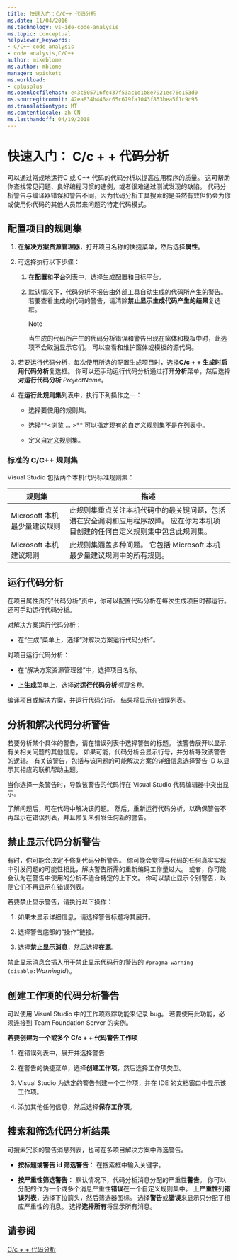 ```yaml
---
title: 快速入门：C/C++ 代码分析
ms.date: 11/04/2016
ms.technology: vs-ide-code-analysis
ms.topic: conceptual
helpviewer_keywords:
- C/C++ code analysis
- code analysis,C/C++
author: mikeblome
ms.author: mblome
manager: wpickett
ms.workload:
- cplusplus
ms.openlocfilehash: e43c505716fe437f53ac1d1b8e7921ec76e153d0
ms.sourcegitcommit: 42ea834b446ac65c679fa1043f853bea5f1c9c95
ms.translationtype: MT
ms.contentlocale: zh-CN
ms.lasthandoff: 04/19/2018
---
```

# <a name="quickstart-code-analysis-for-cc"></a>快速入门： C/c + + 代码分析

可以通过常规地运行C 或 C++ 代码的代码分析以提高应用程序的质量。 这可帮助你查找常见问题、良好编程习惯的违例，或者很难通过测试发现的缺陷。 代码分析警告与编译器错误和警告不同，因为代码分析工具搜索的是虽然有效但仍会为你或使用你代码的其他人员带来问题的特定代码模式。

## <a name="configure-rule-sets-for-a-project"></a>配置项目的规则集

1. 在**解决方案资源管理器**，打开项目名称的快捷菜单，然后选择**属性**。

2. 可选择执行以下步骤：

    1. 在**配置**和**平台**列表中，选择生成配置和目标平台。

    2. 默认情况下，代码分析不报告由外部工具自动生成的代码所产生的警告。 若要查看生成的代码的警告，请清除**禁止显示生成代码产生的结果**复选框。

        > [!NOTE]
        > 当生成的代码所产生的代码分析错误和警告出现在窗体和模板中时，此选项不会取消显示它们。 可以查看和维护窗体或模板的源代码。

3. 若要运行代码分析，每次使用所选的配置生成项目时，选择**C/c + + 生成时启用代码分析**复选框。 你可以还手动运行代码分析通过打开**分析**菜单，然后选择**对运行代码分析** *ProjectName*。

4. 在**运行此规则集**列表中，执行下列操作之一：

    - 选择要使用的规则集。

    - 选择**\<浏览 … >** 可以指定现有的自定义规则集不是在列表中。

    - 定义[自定义规则集](../code-quality/how-to-create-a-custom-rule-set.md)。

### <a name="standard-cc-rule-sets"></a>标准的 C/C++ 规则集

Visual Studio 包括两个本机代码标准规则集：

|规则集|描述|
|--------------|-----------------|
|Microsoft 本机最少量建议规则|此规则集重点关注本机代码中的最关键问题，包括潜在安全漏洞和应用程序故障。 应在你为本机项目创建的任何自定义规则集中包含此规则集。|
|Microsoft 本机建议规则|此规则集涵盖多种问题。 它包括 Microsoft 本机最少量建议规则中的所有规则。|

## <a name="run-code-analysis"></a>运行代码分析

在项目属性页的"代码分析"页中，你可以配置代码分析在每次生成项目时都运行。 还可手动运行代码分析。

对解决方案运行代码分析：

- 在“生成”菜单上，选择“对解决方案运行代码分析”。

 对项目运行代码分析：

- 在“解决方案资源管理器”中，选择项目名称。

- 上**生成**菜单上，选择**对运行代码分析***项目名称*。

 编译项目或解决方案，并运行代码分析。 结果将显示在错误列表。

## <a name="analyze-and-resolve-code-analysis-warnings"></a>分析和解决代码分析警告

若要分析某个具体的警告，请在错误列表中选择警告的标题。 该警告展开以显示有关相关问题的其他信息。 如果可能，代码分析会显示行号，并分析导致该警告的逻辑。 有关该警告，包括与该问题的可能解决方案的详细信息选择警告 ID 以显示其相应的联机帮助主题。

当你选择一条警告时，导致该警告的代码行在 Visual Studio 代码编辑器中突出显示。

了解问题后，可在代码中解决该问题。 然后，重新运行代码分析，以确保警告不再显示在错误列表，并且修复未引发任何新的警告。

## <a name="suppress-code-analysis-warnings"></a>禁止显示代码分析警告

有时，你可能会决定不修复代码分析警告。 你可能会觉得与代码的任何真实实现中引发问题的可能性相比，解决警告所需的重新编码工作量过大。 或者，你可能会认为在警告中使用的分析不适合特定的上下文。 你可以禁止显示个别警告，以便它们不再显示在错误列表。

若要禁止显示警告，请执行以下操作：

1. 如果未显示详细信息，请选择警告标题将其展开。

2. 选择警告底部的“操作”链接。

3. 选择**禁止显示消息**，然后选择**在源**。

 禁止显示消息会插入用于禁止显示代码行的警告的 `#pragma warning (disable:`*WarningId*`)`。

## <a name="create-work-items-for-code-analysis-warnings"></a>创建工作项的代码分析警告

可以使用 Visual Studio 中的工作项跟踪功能来记录 bug。 若要使用此功能，必须连接到 Team Foundation Server 的实例。

**若要创建为一个或多个 C/c + + 代码警告工作项**

1. 在错误列表中，展开并选择警告

2. 在警告的快捷菜单，选择**创建工作项**，然后选择工作项类型。

3. Visual Studio 为选定的警告创建一个工作项，并在 IDE 的文档窗口中显示该工作项。

4. 添加其他任何信息，然后选择**保存工作项**。

## <a name="search-and-filter-code-analysis-results"></a>搜索和筛选代码分析结果

可搜索冗长的警告消息列表，也可在多项目解决方案中筛选警告。

- **按标题或警告 id 筛选警告**： 在搜索框中输入关键字。

- **按严重性筛选警告**： 默认情况下，代码分析消息分配的严重性**警告**。 你可以分配的作为一个或多个消息严重性**错误**在一个自定义规则集中。 上**严重性**列**错误列表**，选择下拉箭头，然后筛选器图标。 选择**警告**或**错误**来显示只分配了相应严重性的消息。 选择**选择所有**将显示所有消息。

## <a name="see-also"></a>请参阅

[C/c + + 代码分析](../code-quality/code-analysis-for-c-cpp-overview.md)